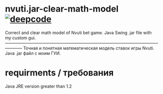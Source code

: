 # nvuti.jar-clear-math-model [![deepcode](https://www.deepcode.ai/api/gh/badge?key=eyJhbGciOiJIUzI1NiIsInR5cCI6IkpXVCJ9.eyJwbGF0Zm9ybTEiOiJnaCIsIm93bmVyMSI6ImtvZW5pZ3N0YWciLCJyZXBvMSI6Im52dXRpLWNsZWFyLW1hdGgtbW9kZWwtYXBwIiwiaW5jbHVkZUxpbnQiOmZhbHNlLCJhdXRob3JJZCI6MjM4MzEsImlhdCI6MTYwMzUzNDE2OH0.-xlnbcrWzLh5lzqelWTnxtKCBocCiFHa1a2Xmxc2oBQ)](https://www.deepcode.ai/app/gh/koenigstag/nvuti-clear-math-model-app/_/dashboard?utm_content=gh%2Fkoenigstag%2Fnvuti-clear-math-model-app)
Correct and clear math model of Nvuti bet game. Java Swing .jar file with my custom gui. 
————————————————————————————————————————
Точная и понятная математическая модель ставок игры Nvuti. Java .jar файл с моим ГУИ.

# requirments / требования
Java JRE version greater than 1.2
